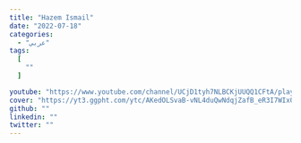 ```yaml
---
title: "Hazem Ismail"
date: "2022-07-18"
categories:
  - "عربي"
tags:
  [
    ""
  ]

youtube: "https://www.youtube.com/channel/UCjD1tyh7NLBCKjUUQQ1CFtA/playlists"
cover: "https://yt3.ggpht.com/ytc/AKedOLSvaB-vNL4duQwNdqjZafB_eR3I7WIx0YXdUMZo=s176-c-k-c0x00ffffff-no-rj"
github: ""
linkedin: ""
twitter: ""
---
```




